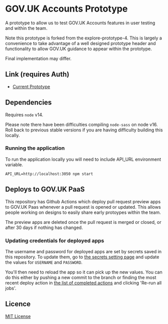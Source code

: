 # GOV.UK Accounts Prototype

A prototype to allow us to test GOV.UK Accounts features in user testing
and within the team.

Note this prototype is forked from the explore-prototype-4.
This is largely a convenience to take advantage of a well designed prototype
header and functionality to allow GOV.UK guidance to appear within the prototype.

Final implementation may differ.

## Link (requires Auth)

- [Current Prototype](https://govuk-accounts-prototype-1.herokuapp.com/)

## Dependencies

Requires `node` v14.

Please note there have been difficulties compiling `node-sass` on node v16. Roll back to
previous stable versions if you are having difficulty building this locally.

### Running the application

To run the application locally you will need to include API_URL environment variable.

`API_URL=http://localhost:3050 npm start`

## Deploys to GOV.UK PaaS

This repository has Github Actions which deploy pull request preview apps to GOV.UK Paas
whenever a pull request is opened or updated. This allows people working on designs to 
easily share early protoypes within the team.

The preview apps are deleted once the pull request is merged or closed, or after 30 days 
if nothing has changed.

### Updating credentials for deployed apps

The username and password for deployed apps are set by secrets saved in this repository.
To update them, go to [the secrets setting page](https://github.com/alphagov/govuk-accounts-explore-prototype-1/settings/secrets/actions) 
and update the values for `USERNAME` and `PASSWORD`.

You'll then need to reload the app so it can pick up the new values. You can do this either 
by pushing a new commit to the branch or finding the most recent deploy action in 
[the list of completed actions](https://github.com/alphagov/govuk-accounts-explore-prototype-1/actions/workflows/deploy-preview.yml) 
and clicking 'Re-run all jobs'.

## Licence

[MIT License](LICENCE)
